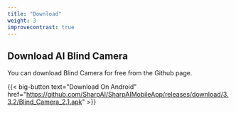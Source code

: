 ```yaml
---
title: "Download"
weight: 3
improvecontrast: true
---
```


## Download AI Blind Camera

You can download Blind Camera for free from the Github page.

{{< big-button text="Download On Android" href="https://github.com/SharpAI/SharpAIMobileApp/releases/download/3.3.2/Blind_Camera_2.1.apk" >}}
